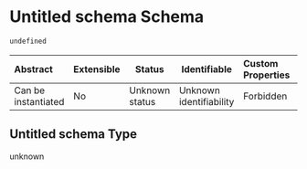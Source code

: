# Untitled schema Schema

```txt
undefined
```




| Abstract            | Extensible | Status         | Identifiable            | Custom Properties | Additional Properties | Access Restrictions | Defined In                                                                                |
| :------------------ | ---------- | -------------- | ----------------------- | :---------------- | --------------------- | ------------------- | ----------------------------------------------------------------------------------------- |
| Can be instantiated | No         | Unknown status | Unknown identifiability | Forbidden         | Allowed               | none                | [use_definition.schema.json](../../out/use_definition.schema.json "open original schema") |

## Untitled schema Type

unknown
